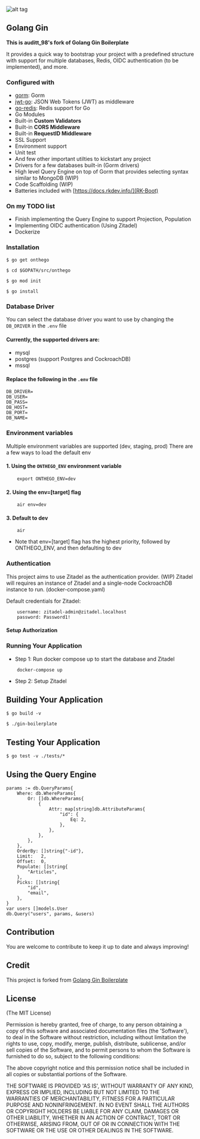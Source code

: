 ![alt tag](https://upload.wikimedia.org/wikipedia/commons/2/23/Golang.png)

## Golang Gin

**This is auditt_98's fork of Golang Gin Boilerplate**

It provides a quick way to bootstrap your project with a predefined structure with support for multiple databases, Redis, OIDC authentication
(to be implemented), and more.

### Configured with

- [gorm](https://gorm.io/): Gorm
- [jwt-go](https://github.com/golang-jwt/jwt): JSON Web Tokens (JWT) as middleware
- [go-redis](https://github.com/go-redis/redis): Redis support for Go
- Go Modules
- Built-in **Custom Validators**
- Built-in **CORS Middleware**
- Built-in **RequestID Middleware**
- SSL Support
- Environment support
- Unit test
- And few other important utilties to kickstart any project
- Drivers for a few databases built-in (Gorm drivers)
- High level Query Engine on top of Gorm that provides selecting syntax similar to MongoDB (WIP)
- Code Scaffolding (WIP)
- Batteries included with [https://docs.rkdev.info/](RK-Boot)


### On my TODO list
- Finish implementing the Query Engine to support Projection, Population
- Implementing OIDC authentication (Using Zitadel)
- Dockerize

### Installation

```
$ go get onthego
```

```
$ cd $GOPATH/src/onthego
```

```
$ go mod init
```

```
$ go install
```

### Database Driver
You can select the database driver you want to use by changing the `DB_DRIVER` in the `.env` file


#### Currently, the supported drivers are:
- mysql
- postgres (support Postgres and CockroachDB)
- mssql

#### Replace the following in the `.env` file
```
DB_DRIVER=
DB_USER=
DB_PASS=
DB_HOST=
DB_PORT=
DB_NAME=
```

### Environment variables

Multiple environment variables are supported (dev, staging, prod)
There are a few ways to load the default env

#### 1. Using the `ONTHEGO_ENV` environment variable 
```
	export ONTHEGO_ENV=dev
```

#### 2. Using the env=[target] flag
```
	air env=dev
```

#### 3. Default to dev
```
	air
```

* Note that env=[target] flag has the highest priority, followed by ONTHEGO_ENV, and then defaulting to dev

### Authentication
This project aims to use Zitadel as the authentication provider. (WIP)
Zitadel will requires an instance of Zitadel and a single-node CockroachDB instance to run. (docker-compose.yaml)

Default credentials for Zitadel:
```
	username: zitadel-admin@zitadel.localhost
	password: Password1!
```

#### Setup Authorization



### Running Your Application

- Step 1: Run docker compose up to start the database and Zitadel
```
	docker-compose up
```

- Step 2: Setup Zitadel


## Building Your Application

```
$ go build -v
```

```
$ ./gin-boilerplate
```

## Testing Your Application

```
$ go test -v ./tests/*
```

## Using the Query Engine
```
params := db.QueryParams{
	Where: db.WhereParams{
		Or: []db.WhereParams{
			{
				Attr: map[string]db.AttributeParams{
					"id": {
						Eq: 2,
					},
				},
			},
		},
	},
	OrderBy: []string{"-id"},
	Limit:   2,
	Offset:  0,
	Populate: []string{
		"Articles",
	},
	Picks: []string{
		"id",
		"email",
	},
}
var users []models.User
db.Query("users", params, &users)
```

## Contribution

You are welcome to contribute to keep it up to date and always improving!


## Credit

This project is forked from [Golang Gin Boilerplate]()



## License

(The MIT License)

Permission is hereby granted, free of charge, to any person obtaining
a copy of this software and associated documentation files (the
'Software'), to deal in the Software without restriction, including
without limitation the rights to use, copy, modify, merge, publish,
distribute, sublicense, and/or sell copies of the Software, and to
permit persons to whom the Software is furnished to do so, subject to
the following conditions:

The above copyright notice and this permission notice shall be
included in all copies or substantial portions of the Software.

THE SOFTWARE IS PROVIDED 'AS IS', WITHOUT WARRANTY OF ANY KIND,
EXPRESS OR IMPLIED, INCLUDING BUT NOT LIMITED TO THE WARRANTIES OF
MERCHANTABILITY, FITNESS FOR A PARTICULAR PURPOSE AND NONINFRINGEMENT.
IN NO EVENT SHALL THE AUTHORS OR COPYRIGHT HOLDERS BE LIABLE FOR ANY
CLAIM, DAMAGES OR OTHER LIABILITY, WHETHER IN AN ACTION OF CONTRACT,
TORT OR OTHERWISE, ARISING FROM, OUT OF OR IN CONNECTION WITH THE
SOFTWARE OR THE USE OR OTHER DEALINGS IN THE SOFTWARE.

